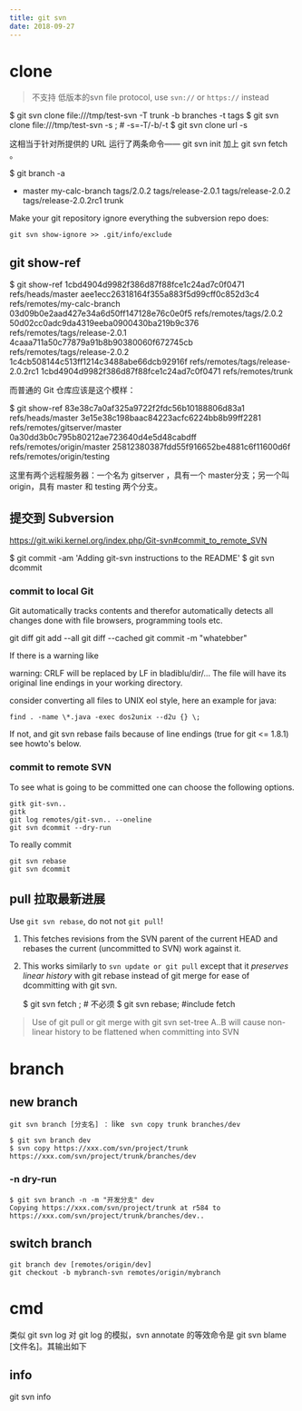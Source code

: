 ```yaml
---
title: git svn
date: 2018-09-27
---
```

# clone
> 不支持 低版本的svn file protocol, use `svn://` or `https://` instead

  $ git svn clone file:///tmp/test-svn -T trunk -b branches -t tags
  $ git svn clone file:///tmp/test-svn -s ; # -s=-T/-b/-t
  $ git svn clone url -s

这相当于针对所提供的 URL 运行了两条命令—— git svn init 加上 git svn fetch 。

  $ git branch -a
  * master
    my-calc-branch
    tags/2.0.2
    tags/release-2.0.1
    tags/release-2.0.2
    tags/release-2.0.2rc1
    trunk

Make your git repository ignore everything the subversion repo does:

    git svn show-ignore >> .git/info/exclude

## git show-ref

  $ git show-ref
  1cbd4904d9982f386d87f88fce1c24ad7c0f0471 refs/heads/master
  aee1ecc26318164f355a883f5d99cff0c852d3c4 refs/remotes/my-calc-branch
  03d09b0e2aad427e34a6d50ff147128e76c0e0f5 refs/remotes/tags/2.0.2
  50d02cc0adc9da4319eeba0900430ba219b9c376 refs/remotes/tags/release-2.0.1
  4caaa711a50c77879a91b8b90380060f672745cb refs/remotes/tags/release-2.0.2
  1c4cb508144c513ff1214c3488abe66dcb92916f refs/remotes/tags/release-2.0.2rc1
  1cbd4904d9982f386d87f88fce1c24ad7c0f0471 refs/remotes/trunk

而普通的 Git 仓库应该是这个模样：

  $ git show-ref
  83e38c7a0af325a9722f2fdc56b10188806d83a1 refs/heads/master
  3e15e38c198baac84223acfc6224bb8b99ff2281 refs/remotes/gitserver/master
  0a30dd3b0c795b80212ae723640d4e5d48cabdff refs/remotes/origin/master
  25812380387fdd55f916652be4881c6f11600d6f refs/remotes/origin/testing

这里有两个远程服务器：一个名为 gitserver ，具有一个 master分支；另一个叫 origin，具有 master 和 testing 两个分支。

## 提交到 Subversion
https://git.wiki.kernel.org/index.php/Git-svn#commit_to_remote_SVN

  $ git commit -am 'Adding git-svn instructions to the README'
  $ git svn dcommit

### commit to local Git
Git automatically tracks contents and therefor automatically detects all changes done with file browsers, programming tools etc.

  git diff
  git add --all
  git diff --cached
  git commit -m "whatebber"

If there is a warning like

   warning: CRLF will be replaced by LF in bladiblu/dir/...
   The file will have its original line endings in your working directory.

consider converting all files to UNIX eol style, here an example for java:

    find . -name \*.java -exec dos2unix --d2u {} \;

If not, and git svn rebase fails because of line endings (true for git <= 1.8.1) see howto's below.

### commit to remote SVN
To see what is going to be committed one can choose the following options.

    gitk git-svn..
    gitk
    git log remotes/git-svn.. --oneline
    git svn dcommit --dry-run

To really commit

    git svn rebase
    git svn dcommit

## pull 拉取最新进展
Use `git svn rebase`, do not not `git pull`!
1. This fetches revisions from the SVN parent of the current HEAD and rebases the current (uncommitted to SVN) work against it.
2. This works similarly to `svn update or git pull` except that it *preserves linear history* with git rebase instead of git merge for ease of dcommitting with git svn.

    $ git svn fetch ; # 不必须
    $ git svn rebase; #include fetch

> Use of git pull or git merge with git svn set-tree A..B will cause non-linear history to be flattened when committing into SVN

# branch

## new branch
`git svn branch [分支名] ：` like ` svn copy trunk branches/dev`

    $ git svn branch dev
    $ svn copy https://xxx.com/svn/project/trunk  https://xxx.com/svn/project/trunk/branches/dev

### -n dry-run

    $ git svn branch -n -m "开发分支" dev
    Copying https://xxx.com/svn/project/trunk at r584 to https://xxx.com/svn/project/trunk/branches/dev..

## switch branch

    git branch dev [remotes/origin/dev]
    git checkout -b mybranch-svn remotes/origin/mybranch

# cmd
类似 git svn log 对 git log 的模拟，svn annotate 的等效命令是 git svn blame [文件名]。其输出如下

## info
git svn info